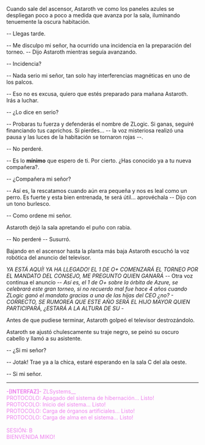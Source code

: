 
Cuando sale del ascensor, Astaroth ve como los paneles azules se despliegan poco a poco a medida que avanza por la sala, iluminando tenuemente la oscura habitación.

-- Llegas tarde.

-- Me disculpo mi señor, ha ocurrido una incidencia en la preparación del torneo. -- Dijo Astaroth mientras seguía avanzando.

-- Incidencia?

-- Nada serio mi señor, tan solo hay interferencias magnéticas en uno de los palcos.

-- Eso no es excusa, quiero que estés preparado para mañana Astaroth. Irás a luchar.

-- ¿Lo dice en serio?

-- Probaras tu fuerza y defenderás el nombre de ZLogic. Si ganas, seguiré financiando tus caprichos. Si pierdes... -- la voz misteriosa realizó una pausa y las luces de la habitación se tornaron rojas --.

-- No perderé.

-- Es lo **mínimo** que espero de ti. Por cierto. ¿Has conocido ya a tu nueva compañera?.

-- ¿Compañera mi señor? 

-- Así es, la rescatamos cuando aún era pequeña y nos es leal como un perro. Es fuerte y esta bien entrenada, te será útil... aprovéchala -- Dijo con un tono burlesco.

-- Como ordene mi señor.

Astaroth dejó la sala apretando el puño con rabia.

-- No perderé -- Susurró.

Bajando en el ascensor hasta la planta más baja Astaroth escuchó la voz robótica del anuncio del televisor. 

*YA ESTÁ AQUÍ! YA HA LLEGADO! EL 1 DE O+ COMENZARÁ EL TORNEO POR EL MANDATO DEL CONSEJO, ME PREGUNTO QUIEN GANARÁ* -- Otra voz continua el anuncio -- *Así es, el 1 de O+ sobre la órbita de Azure, se celebrará este gran torneo, si no recuerdo mal fue hace 4 años cuando ZLogic ganó el mandato gracias a una de las hijas del CEO ¿no? - CORRECTO, SE RUMOREA QUE ESTE AÑO SERÁ EL HIJO MAYOR QUIEN PARTICIPARÁ, ¿ESTARÁ A LA ALTURA DE SU -*

Antes de que pudiese terminar, Astaroth golpeó el televisor destrozándolo.

Astaroth se ajustó chulescamente su traje negro, se peinó su oscuro cabello y llamó a su asistente.

-- ¿Si mi señor?

-- Jotak! Trae ya a la chica, estaré esperando en la sala C del ala oeste.

-- Si mi señor.

---

<font color="violet"><b>-[INTERFAZ]-</b></font>
<font color="violet">ZLSystems__<br>
PROTOCOLO: Apagado del sistema de hibernación... Listo!<br>
PROTOCOLO: Inicio del sistema... Listo!<br>
PROTOCOLO: Carga de órganos artificiales... Listo!<br>
PROTOCOLO: Carga de alma en el sistema... Listo!<br>
<br>
SESIÓN: B<br>
BIENVENIDA MIKO!
</font>



